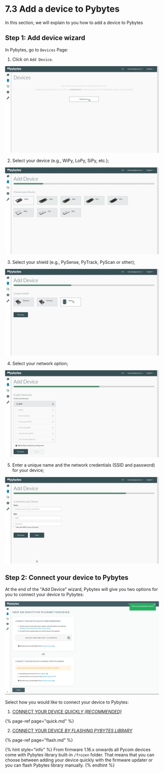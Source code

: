 # 7.3 Add a device to Pybytes

In this section, we will explain to you how to add a device to Pybytes

## Step 1: Add device wizard

In Pybytes, go to `Devices` Page:

1. Click on `Add Device`.

![](../../.gitbook/assets/1%20%281%29.jpg)

2. Select your device \(e.g., WiPy, LoPy, SiPy, etc.\);

![](../../.gitbook/assets/2%20%281%29.jpg)

3. Select your shield \(e.g., PySense, PyTrack, PyScan or other\);

![](../../.gitbook/assets/3.jpg)

4. Select your network option;

![](../../.gitbook/assets/4.jpg)

5. Enter a unique name and the network credentials \(SSID and password\) for your device;

![](../../.gitbook/assets/5%20%281%29.jpg)

## Step 2: Connect your device to Pybytes

At the end of the "Add Device" wizard, Pybytes will give you two options for you to connect your device to Pybytes:

![](../../.gitbook/assets/7%20%281%29.png)

Select how you would like to connect your device to Pybytes:

1. [CONNECT YOUR DEVICE _QUICKLY \(RECOMMENDED\)_](quick.md)

{% page-ref page="quick.md" %}

2. [CONNECT YOUR DEVICE _BY FLASHING PYBYTES LIBRARY_](flash.md)

{% page-ref page="flash.md" %}

{% hint style="info" %}
From firmware 1.16.x onwards all Pycom devices come with Pybytes library built-in `/frozen` folder. That means that you can choose between adding your device quickly with the firmware updater or you can flash Pybytes library manually.
{% endhint %}

